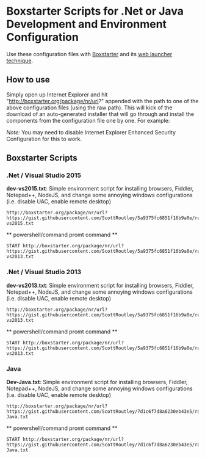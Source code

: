 # Boxstarter Scripts for .Net or Java Development and Environment Configuration

Use these configuration files with [Boxstarter](http://boxstarter.org/) and its [web launcher technique](http://boxstarter.org/WebLauncher).


## How to use

Simply open up Internet Explorer and hit "http://boxstarter.org/package/nr/url?" appended with the path to one of the above configuration files (using the raw path). This will kick of the download of an auto-generated installer that will go through and install the components from the configuration file one by one. For example:

*Note:* You may need to disable Internet Explorer Enhanced Security Configuration for this to work.


## Boxstarter Scripts


### .Net / Visual Studio 2015

**dev-vs2015.txt**: Simple environment script for installing browsers, Fiddler, Notepad++, NodeJS, and change some annoying windows configurations (i.e. disable UAC, enable remote desktop)

	http://boxstarter.org/package/nr/url?https://gist.githubusercontent.com/ScottRoutley/5a9375fc6851f16b9a0e/raw/dev-vs2015.txt


** powershell/command promt command ** 

	START http://boxstarter.org/package/nr/url?https://gist.githubusercontent.com/ScottRoutley/5a9375fc6851f16b9a0e/raw/dev-vs2013.txt


### .Net / Visual Studio 2013

**dev-vs2013.txt**: Simple environment script for installing browsers, Fiddler, Notepad++, NodeJS, and change some annoying windows configurations (i.e. disable UAC, enable remote desktop)

	http://boxstarter.org/package/nr/url?https://gist.githubusercontent.com/ScottRoutley/5a9375fc6851f16b9a0e/raw/dev-vs2013.txt


** powershell/command promt command ** 

	START http://boxstarter.org/package/nr/url?https://gist.githubusercontent.com/ScottRoutley/5a9375fc6851f16b9a0e/raw/dev-vs2013.txt
	
	
### Java

**Dev-Java.txt**: Simple environment script for installing browsers, Fiddler, Notepad++, NodeJS, and change some annoying windows configurations (i.e. disable UAC, enable remote desktop)

	http://boxstarter.org/package/nr/url?https://gist.githubusercontent.com/ScottRoutley/7d1c6f7d8a6230eb43e5/raw/Dev-Java.txt


** powershell/command promt command ** 

	START http://boxstarter.org/package/nr/url?https://gist.githubusercontent.com/ScottRoutley/7d1c6f7d8a6230eb43e5/raw/Dev-Java.txt
